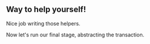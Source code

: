 ## Way to help yourself!

Nice job writing those helpers. 

Now let's run our final stage, abstracting the transaction.